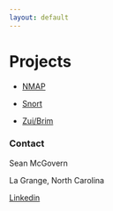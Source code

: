 ```yaml
---
layout: default
---
```

# Projects
* [NMAP](./nmap/index.md)

* [Snort](./snort/index.md)

* [Zui/Brim](./Zui/index.md)














### Contact
Sean McGovern

La Grange, North Carolina 

[Linkedin](https://www.linkedin.com/in/sean-mcgovern-310457272/) 







